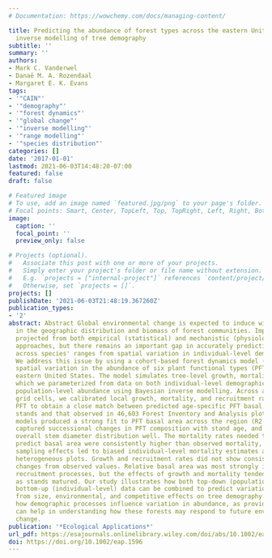 ```yaml
---
# Documentation: https://wowchemy.com/docs/managing-content/

title: Predicting the abundance of forest types across the eastern United States through
  inverse modelling of tree demography
subtitle: ''
summary: ''
authors:
- Mark C. Vanderwel
- Danaë M. A. Rozendaal
- Margaret E. K. Evans
tags:
- '"CAIN"'
- '"demography"'
- '"forest dynamics"'
- '"global change"'
- '"inverse modelling"'
- '"range modelling"'
- '"species distribution"'
categories: []
date: '2017-01-01'
lastmod: 2021-06-03T14:48:20-07:00
featured: false
draft: false

# Featured image
# To use, add an image named `featured.jpg/png` to your page's folder.
# Focal points: Smart, Center, TopLeft, Top, TopRight, Left, Right, BottomLeft, Bottom, BottomRight.
image:
  caption: ''
  focal_point: ''
  preview_only: false

# Projects (optional).
#   Associate this post with one or more of your projects.
#   Simply enter your project's folder or file name without extension.
#   E.g. `projects = ["internal-project"]` references `content/project/deep-learning/index.md`.
#   Otherwise, set `projects = []`.
projects: []
publishDate: '2021-06-03T21:48:19.367260Z'
publication_types:
- '2'
abstract: Abstract Global environmental change is expected to induce widespread changes
  in the geographic distribution and biomass of forest communities. Impacts have been
  projected from both empirical (statistical) and mechanistic (physiology-based) modelling
  approaches, but there remains an important gap in accurately predicting abundance
  across species' ranges from spatial variation in individual-level demographic processes.
  We address this issue by using a cohort-based forest dynamics model (CAIN) to predict
  spatial variation in the abundance of six plant functional types (PFTs) across the
  eastern United States. The model simulates tree-level growth, mortality, and recruitment,
  which we parameterized from data on both individual-level demographic rates and
  population-level abundance using Bayesian inverse modelling. Across a set of 1°
  grid cells, we calibrated local growth, mortality, and recruitment rates for each
  PFT to obtain a close match between predicted age-specific PFT basal area in forest
  stands and that observed in 46,603 Forest Inventory and Analysis plots. The resulting
  models produced a strong fit to PFT basal area across the region (R2 = 0.66–0.87),
  captured successional changes in PFT composition with stand age, and predicted the
  overall stem diameter distribution well. The mortality rates needed to accurately
  predict basal area were consistently higher than observed mortality, possibly because
  sampling effects led to biased individual-level mortality estimates across spatially
  heterogeneous plots. Growth and recruitment rates did not show consistent directional
  changes from observed values. Relative basal area was most strongly influenced by
  recruitment processes, but the effects of growth and mortality tended to increase
  as stands matured. Our study illustrates how both top-down (population-level) and
  bottom-up (individual-level) data can be combined to predict variation in abundance
  from size, environmental, and competitive effects on tree demography. Evidence for
  how demographic processes influence variation in abundance, as provided by our model,
  can help in understanding how these forests may respond to future environmental
  change.
publication: '*Ecological Applications*'
url_pdf: https://esajournals.onlinelibrary.wiley.com/doi/abs/10.1002/eap.1596
doi: https://doi.org/10.1002/eap.1596
---
```

